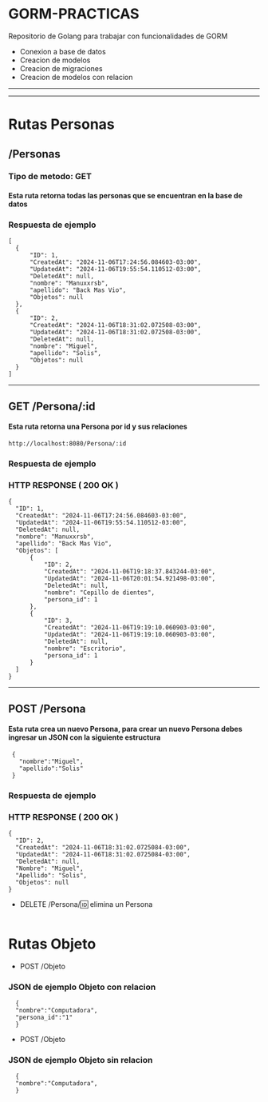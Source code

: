 # GORM-PRACTICAS
 Repositorio de Golang para trabajar con funcionalidades de GORM

 * Conexion a base de datos
 * Creacion de modelos
 * Creacion de migraciones
 * Creacion de modelos con relacion
---
---
 # Rutas Personas

 ## /Personas
  ### Tipo de metodo: GET

  #### Esta ruta retorna todas las personas que se encuentran en la base de datos
  ### Respuesta de ejemplo
  ```
  [
    {
        "ID": 1,
        "CreatedAt": "2024-11-06T17:24:56.084603-03:00",
        "UpdatedAt": "2024-11-06T19:55:54.110512-03:00",
        "DeletedAt": null,
        "nombre": "Manuxxrsb",
        "apellido": "Back Mas Vio",
        "Objetos": null
    },
    {
        "ID": 2,
        "CreatedAt": "2024-11-06T18:31:02.072508-03:00",
        "UpdatedAt": "2024-11-06T18:31:02.072508-03:00",
        "DeletedAt": null,
        "nombre": "Miguel",
        "apellido": "Solis",
        "Objetos": null
    }
  ]
  ```
---
## GET /Persona/:id
 #### Esta ruta retorna una Persona por id y sus relaciones
  ```
  http://localhost:8080/Persona/:id 
  ```
  ### Respuesta de ejemplo
  ### HTTP RESPONSE ( 200 OK )
  ```
  {
    "ID": 1,
    "CreatedAt": "2024-11-06T17:24:56.084603-03:00",
    "UpdatedAt": "2024-11-06T19:55:54.110512-03:00",
    "DeletedAt": null,
    "nombre": "Manuxxrsb",
    "apellido": "Back Mas Vio",
    "Objetos": [
        {
            "ID": 2,
            "CreatedAt": "2024-11-06T19:18:37.843244-03:00",
            "UpdatedAt": "2024-11-06T20:01:54.921498-03:00",
            "DeletedAt": null,
            "nombre": "Cepillo de dientes",
            "persona_id": 1
        },
        {
            "ID": 3,
            "CreatedAt": "2024-11-06T19:19:10.060903-03:00",
            "UpdatedAt": "2024-11-06T19:19:10.060903-03:00",
            "DeletedAt": null,
            "nombre": "Escritorio",
            "persona_id": 1
        }
    ]
  }
  ```
---
 

 ## POST /Persona 
 #### Esta ruta crea un nuevo Persona, para crear un nuevo Persona debes ingresar un JSON con la siguiente estructura
 ```
  {
    "nombre":"Miguel",
    "apellido":"Solis"
  }
  ```
  ### Respuesta de ejemplo
  ### HTTP RESPONSE ( 200 OK )
  ```
  {
    "ID": 2,
    "CreatedAt": "2024-11-06T18:31:02.0725084-03:00",
    "UpdatedAt": "2024-11-06T18:31:02.0725084-03:00",
    "DeletedAt": null,
    "Nombre": "Miguel",
    "Apellido": "Solis",
    "Objetos": null
}
  ```

 - DELETE /Persona/:id: elimina un Persona
  ```
  ```

 # Rutas Objeto

 - POST /Objeto
 ### JSON de ejemplo Objeto con  relacion
  ```
    {
    "nombre":"Computadora",
    "persona_id":"1"
    }
  ```
  - POST /Objeto
 ### JSON de ejemplo Objeto sin  relacion
  ```
    {
    "nombre":"Computadora",
    }
  ```

